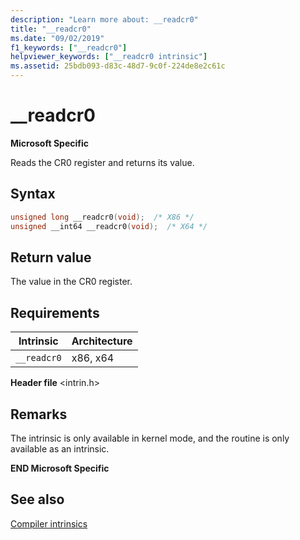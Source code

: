 ```yaml
---
description: "Learn more about: __readcr0"
title: "__readcr0"
ms.date: "09/02/2019"
f1_keywords: ["__readcr0"]
helpviewer_keywords: ["__readcr0 intrinsic"]
ms.assetid: 25bdb093-d83c-48d7-9c0f-224de8e2c61c
---
```

# __readcr0

**Microsoft Specific**

Reads the CR0 register and returns its value.

## Syntax

```C
unsigned long __readcr0(void);  /* X86 */
unsigned __int64 __readcr0(void);  /* X64 */
```

## Return value

The value in the CR0 register.

## Requirements

|Intrinsic|Architecture|
|---------------|------------------|
|`__readcr0`|x86, x64|

**Header file** \<intrin.h>

## Remarks

The intrinsic is only available in kernel mode, and the routine is only available as an intrinsic.

**END Microsoft Specific**

## See also

[Compiler intrinsics](../intrinsics/compiler-intrinsics.md)
